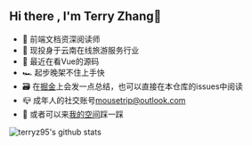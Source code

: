 ## Hi there , I'm Terry Zhang👋

- 👤 前端文档资深阅读师
- 🔭 现投身于云南在线旅游服务行业
- 🌱 最近在看Vue的源码
- 🏎 起步晚架不住上手快
- 🗃 在<a href="https://juejin.im/user/1116759544314599">掘金</a>上会发一点总结，也可以直接在本仓库的issues中阅读
- 📪 成年人的社交账号<a href="mailto:mousetrip@outlook.com">mousetrip@outlook.com</a>
- 👀 或者可以来<a href="https://github.com/terryz95/terryz95/issues">我的空间</a>踩一踩

![terryz95's github stats](https://github-readme-stats.vercel.app/api?username=terryz95&theme=vue)
